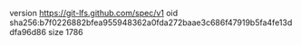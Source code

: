 version https://git-lfs.github.com/spec/v1
oid sha256:b7f0226882bfea955948362a0fda272baae3c686f47919b5fa4fe13ddfa96d86
size 1786

